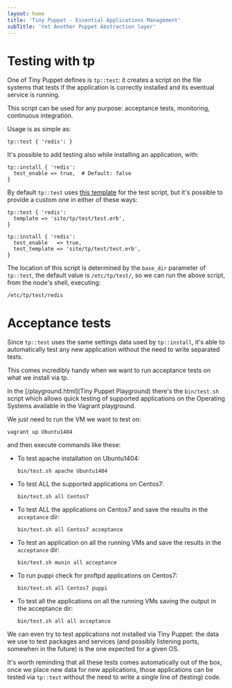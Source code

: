 ```yaml
---
layout: home
title: 'Tiny Puppet - Essential Applications Management'
subTitle: 'Yet Another Puppet Abstraction layer'
---
```


# Testing with tp

One of Tiny Puppet defines is ```tp::test```: it creates a script on the file systems that tests if the application is correctly installed and its eventual service is running.

This script can be used for any purpose: acceptance tests, monitoring, continuous integration.

Usage is as simple as:

    tp::test { 'redis': }

It's possible to add testing also while installing an application, with:

    tp::install { 'redis':
      test_enable => true,  # Default: false
    }

By default ```tp::test``` uses [this template](https://github.com/example42/puppet-tp/blob/master/templates/test/acceptance.erb) for the test script, but it's possible to provide a custom one in either of these ways:

    tp::test { 'redis':
      template => 'site/tp/test/test.erb',
    }

    tp::install { 'redis':
      test_enable   => true,
      test_template => 'site/tp/test/test.erb',
    }

The location of this script is determined by the ```base_dir``` parameter of ```tp::test```, the default value is ```/etc/tp/test/```, so we can run the above script, from the node's shell, executing:

    /etc/tp/test/redis


# Acceptance tests

Since ```tp::test``` uses the same settings data used by ```tp::install```, it's able to automatically test any new application without the need to write separated tests.

This comes incredibly handy when we want to run acceptance tests on what we install via tp.

In the [/playground.html](Tiny Puppet Playground) there's the ```bin/test.sh``` script which allows quick testing of supported applications on the Operating Systems available in the Vagrant playground.

We just need to run the VM we want to test on:

    vagrant up Ubuntu1404

and then execute commands like these:

  - To test apache installation on Ubuntu1404:

        bin/test.sh apache Ubuntu1404

  - To test ALL the supported applications on Centos7:

        bin/test.sh all Centos7

  - To test ALL the applications on Centos7 and save the results in the ```acceptance``` dir:

        bin/test.sh all Centos7 acceptance

  - To test an application on all the running VMs and save the results in the ```acceptance``` dir:

        bin/test.sh munin all acceptance

  - To run puppi check for proftpd applications on Centos7:

        bin/test.sh all Centos7 puppi

  - To test all the applications on all the running VMs saving the output in the acceptance dir:

        bin/test.sh all all acceptance

We can even try to test applications not installed via Tiny Puppet: the data we use to test packages and services (and possibly listening ports, somewhen in the future) is the one expected for a given OS.

It's worth reminding that all these tests comes automatically out of the box, once we place new data for new applications, those applications can be tested via ```tp::test``` without the need to write a single line of (testing) code.

